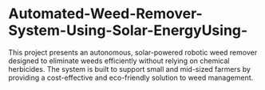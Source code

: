 # Automated-Weed-Remover-System-Using-Solar-EnergyUsing-
This project presents an autonomous, solar-powered robotic weed remover designed to eliminate weeds efficiently without relying on chemical herbicides. The system is built to support small and mid-sized farmers by providing a cost-effective and eco-friendly solution to weed management. 
